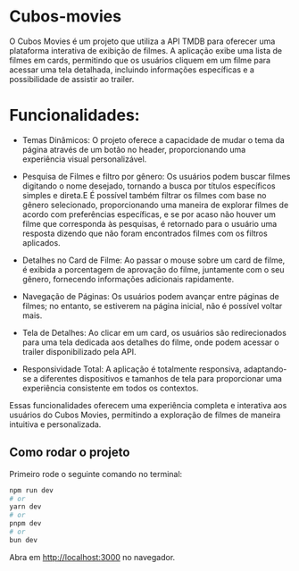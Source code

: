 # Cubos-movies

O Cubos Movies é um projeto que utiliza a API TMDB para oferecer uma plataforma interativa de exibição de filmes. A aplicação exibe uma lista de filmes em cards, permitindo que os usuários cliquem em um filme para acessar uma tela detalhada, incluindo informações específicas e a possibilidade de assistir ao trailer.

# Funcionalidades:

- Temas Dinâmicos: O projeto oferece a capacidade de mudar o tema da página através de um botão no header, proporcionando uma experiência visual personalizável.

- Pesquisa de Filmes e filtro por gênero: Os usuários podem buscar filmes digitando o nome desejado, tornando a busca por títulos específicos simples e direta.E É possível também filtrar os filmes com base no gênero selecionado, proporcionando uma maneira de explorar filmes de acordo com preferências específicas, e se por acaso não houver um filme que corresponda às pesquisas, é retornado para o usuário uma resposta dizendo que não foram encontrados filmes com os filtros aplicados.

- Detalhes no Card de Filme: Ao passar o mouse sobre um card de filme, é exibida a porcentagem de aprovação do filme, juntamente com o seu gênero, fornecendo informações adicionais rapidamente.

- Navegação de Páginas: Os usuários podem avançar entre páginas de filmes; no entanto, se estiverem na página inicial, não é possível voltar mais.

- Tela de Detalhes: Ao clicar em um card, os usuários são redirecionados para uma tela dedicada aos detalhes do filme, onde podem acessar o trailer disponibilizado pela API.
  
- Responsividade Total: A aplicação é totalmente responsiva, adaptando-se a diferentes dispositivos e tamanhos de tela para proporcionar uma experiência consistente em todos os contextos.
  
Essas funcionalidades oferecem uma experiência completa e interativa aos usuários do Cubos Movies, permitindo a exploração de filmes de maneira intuitiva e personalizada.

## Como rodar o projeto

Primeiro rode o seguinte comando no terminal:

```bash
npm run dev
# or
yarn dev
# or
pnpm dev
# or
bun dev
```

Abra em [http://localhost:3000](http://localhost:3000) no navegador.



